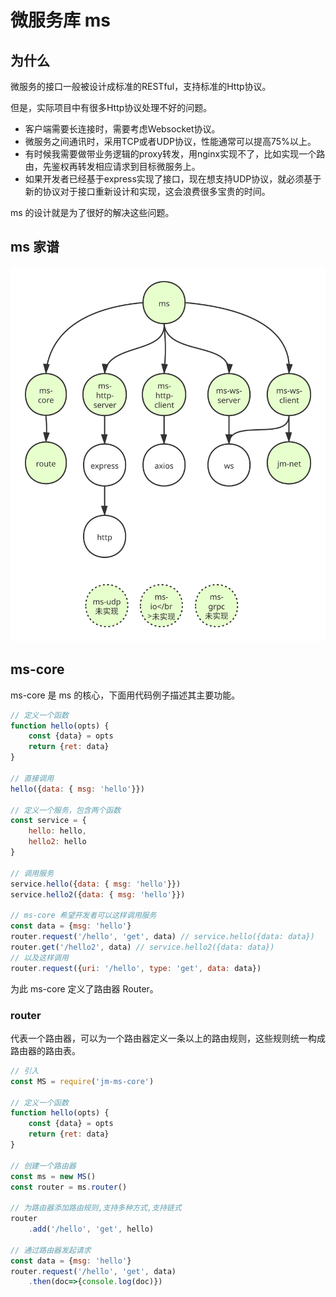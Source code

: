 # 微服务库 ms

## 为什么

微服务的接口一般被设计成标准的RESTful，支持标准的Http协议。

但是，实际项目中有很多Http协议处理不好的问题。

- 客户端需要长连接时，需要考虑Websocket协议。
- 微服务之间通讯时，采用TCP或者UDP协议，性能通常可以提高75%以上。
- 有时候我需要做带业务逻辑的proxy转发，用nginx实现不了，比如实现一个路由，先鉴权再转发相应请求到目标微服务上。
- 如果开发者已经基于express实现了接口，现在想支持UDP协议，就必须基于新的协议对于接口重新设计和实现，这会浪费很多宝贵的时间。

ms 的设计就是为了很好的解决这些问题。

## ms 家谱

![](./images/ms.svg)

## ms-core
ms-core 是 ms 的核心，下面用代码例子描述其主要功能。

```javascript
// 定义一个函数
function hello(opts) {
    const {data} = opts
    return {ret: data}
}

// 直接调用
hello({data: { msg: 'hello'}})

// 定义一个服务，包含两个函数
const service = {
    hello: hello,
    hello2: hello
}

// 调用服务
service.hello({data: { msg: 'hello'}})
service.hello2({data: { msg: 'hello'}})

// ms-core 希望开发者可以这样调用服务
const data = {msg: 'hello'}
router.request('/hello', 'get', data) // service.hello({data: data})
router.get('/hello2', data) // service.hello2({data: data})
// 以及这样调用
router.request({uri: '/hello', type: 'get', data: data})
```

为此 ms-core 定义了路由器 Router。

### router
代表一个路由器，可以为一个路由器定义一条以上的路由规则，这些规则统一构成路由器的路由表。

```javascript
// 引入
const MS = require('jm-ms-core')

// 定义一个函数
function hello(opts) {
    const {data} = opts
    return {ret: data}
}

// 创建一个路由器
const ms = new MS()
const router = ms.router()

// 为路由器添加路由规则,支持多种方式,支持链式
router
    .add('/hello', 'get', hello)

// 通过路由器发起请求
const data = {msg: 'hello'}
router.request('/hello', 'get', data)
    .then(doc=>{console.log(doc)})

```
